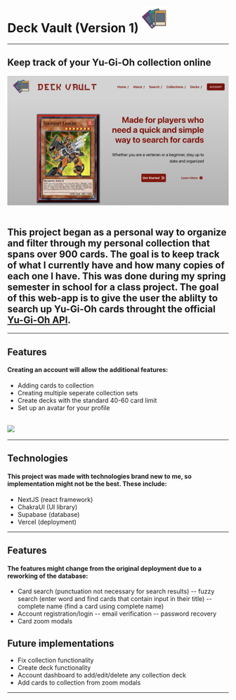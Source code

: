 # Deck Vault (Version 1) <img src='/public/images/logo.png' width='60'>
<hr>

## Keep track of your Yu-Gi-Oh collection online

<img src='/public/images/landingPage.png'><br><br>

## This project began as a personal way to organize and filter through my personal collection that spans over 900 cards. The goal is to keep track of what I currently have and how many copies of each one I have. This was done during my spring semester in school for a class project. The goal of this web-app is to give the user the ablilty to search up Yu-Gi-Oh cards throught the official [Yu-Gi-Oh API](https://ygoprodeck.com/api-guide/).
<hr>

## Features
#### Creating an account will allow the additional features: 
- Adding cards to collection
- Creating multiple seperate collection sets
- Create decks with the standard 40-60 card limit
- Set up an avatar for your profile
<br>
<img src='/public/images/sampleSearch.gif'>
<hr>

## Technologies
#### This project was made with technologies brand new to me, so implementation might not be the best. These include: 
- NextJS (react framework)
- ChakraUI (UI library)
- Supabase (database)
- Vercel (deployment)

<hr>

## Features
#### The features might change from the original deployment due to a reworking of the database:
- Card search (punctuation not necessary for search results)
-- fuzzy search (enter word and find cards that contain input in their title)
-- complete name (find a card using complete name)
- Account registration/login
-- email verification 
-- password recovery
- Card zoom modals

## Future implementations
- Fix collection functionality
- Create deck functionality
- Account dashboard to add/edit/delete any collection deck
- Add cards to collection from zoom modals

<hr>

